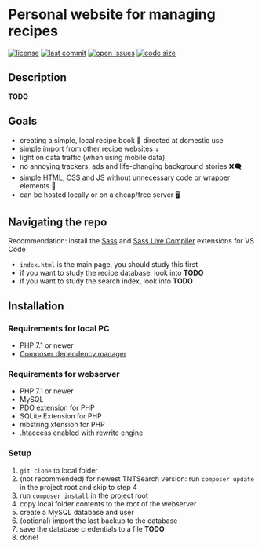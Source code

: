 # Personal website for managing recipes

[![license](https://img.shields.io/github/license/jonaheinke/recipe_manager)](LICENSE)
[![last commit](https://img.shields.io/github/last-commit/jonaheinke/recipe_manager)](https://github.com/jonaheinke/recipe_manager/commit)
[![open issues](https://img.shields.io/github/issues/jonaheinke/recipe_manager)](https://github.com/jonaheinke/recipe_manager/issues)
[![code size](https://img.shields.io/github/languages/code-size/jonaheinke/recipe_manager)](#)

## Description

**TODO**

## Goals

- creating a simple, local recipe book 📙 directed at domestic use
- simple import from other recipe websites ⤵
- light on data traffic (when using mobile data)
- no annoying trackers, ads and life-changing background stories ❌🗨
- simple HTML, CSS and JS without unnecessary code or wrapper elements 🧾
- can be hosted locally or on a cheap/free server 🖥

## Navigating the repo

Recommendation: install the [Sass](https://marketplace.visualstudio.com/items?itemName=Syler.sass-indented) and [Sass Live Compiler](https://marketplace.visualstudio.com/items?itemName=glenn2223.live-sass) extensions for VS Code

- `index.html` is the main page, you should study this first
- if you want to study the recipe database, look into **TODO**
- if you want to study the search index, look into **TODO**

## Installation

### Requirements for local PC

- PHP 7.1 or newer
- [Composer dependency manager](https://getcomposer.org/)

### Requirements for webserver

- PHP 7.1 or newer
- MySQL
- PDO extension for PHP
- SQLite Extension for PHP
- mbstring xtension for PHP
- .htaccess enabled with rewrite engine

### Setup

1. `git clone` to local folder
2. (not recommended) for newest TNTSearch version: run `composer update` in the project root and skip to step 4
3. run `composer install` in the project root
4. copy local folder contents to the root of the webserver
5. create a MySQL database and user
6. (optional) import the last backup to the database
7. save the database credentials to a file **TODO**
8. done!